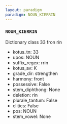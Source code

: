 ```yaml
---
layout: paradigm
paradigm: NOUN_KIERRIN
---
```

### ` NOUN_KIERRIN `

Dictionary class 33 fron rin
* kotus_tn: 33
* upos: NOUN
* suffix_regex: rrin
* kotus_av: K
* grade_dir: strengthen
* harmony: front
* possessive: False
* stem_diphthong: None
* deletion: rin
* plurale_tantum: False
* clitics: False
* pos: NOUN
* stem_vowel: None
